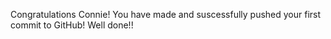 Congratulations Connie! 
You have made and suscessfully pushed your first commit to GitHub!
Well done!!